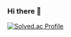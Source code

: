### Hi there 👋
[![Solved.ac Profile](http://mazassumnida.wtf/api/v2/generate_badge?boj=cod2048)](https://solved.ac/cod2048/)
<!--
**cod2048/cod2048** is a ✨ _special_ ✨ repository because its `README.md` (this file) appears on your GitHub profile.

Here are some ideas to get you started:

- 🔭 I’m currently working on ...
- 🌱 I’m currently learning ...
- 👯 I’m looking to collaborate on ...
- 🤔 I’m looking for help with ...
- 💬 Ask me about ...
글씨로 탁탁탁탁쓰는겁니다.
- 📫 How to reach me: ...
- 😄 Pronouns: ...
- ⚡ Fun fact: ...
-->
